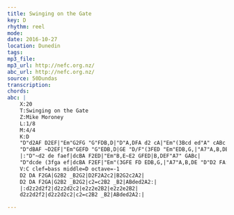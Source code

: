 ```yaml
---
title: Swinging on the Gate
key: D
rhythm: reel 
mode:
date: 2016-10-27
location: Dunedin
tags:
mp3_file:
mp3_url: http://nefc.org.nz/
abc_url: http://nefc.org.nz/
source: 50Dundas
transcription:
chords: 
abc: |
    X:20
    T:Swinging on the Gate
    Z:Mike Moroney
    L:1/8
    M:4/4
    K:D
    "D"d2AF D2EF|"Em"G2FG "G"FDB,D|"D"A,DFA d2 cA|"Em"(3Bcd ed"A" cABc|
    "D"dBAF ~D2EF|"Em"GEFD "G"EDB,D|GE "D/F"(3FED "Em"EDB,G,|"A7"A,B,DE "D"D2 FA:|
    |:"D"~d2 de faef|dcBA F2ED|"Em"B,E~E2 GFED|B,DEF"A7" GABc|
    "D"dcde (3fga ef|dcBA F2EF|"Em"(3GFE FD EDB,G,|"A7"A,B,DE "D"D2 FA:|
    V:C clef=bass middle=D octave=-1
    D2 DA F2GA|G2B2 _B2G2|D2F2A2c2|B2G2c2A2|
    D2 DA F2GA|G2B2 _B2G2|c2=c2B2 _B2|ABded2A2:|
    |:d2z2d2f2|d2z2d2c2|e2z2e2B2|e2z2e2B2|
    d2z2d2f2|d2z2d2c2|c2=c2B2 _B2|ABded2A2:|

---
```

